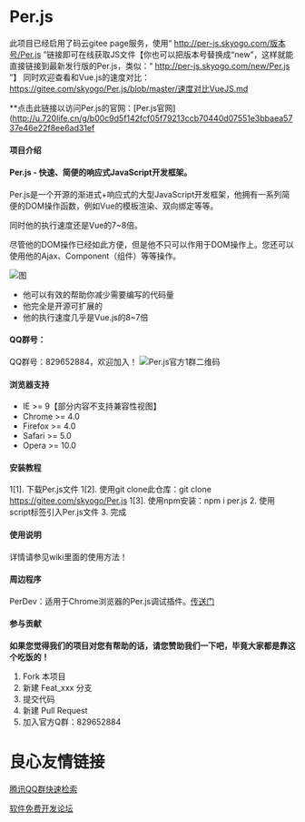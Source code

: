 # Per.js
此项目已经启用了码云gitee page服务，使用“ http://per-js.skyogo.com/版本号/Per.js ”链接即可在线获取JS文件【你也可以把版本号替换成“new”，这样就能直接链接到最新发行版的Per.js，类似：“ http://per-js.skyogo.com/new/Per.js ”】 
同时欢迎查看和Vue.js的速度对比：https://gitee.com/skyogo/Per.js/blob/master/速度对比VueJS.md 

  **点击此链接以访问Per.js的官网：[Per.js官网](http://u.720life.cn/g/b00c9d5f142fcf05f79213ccb70440d07551e3bbaea5737e46e22f8ee6ad31ef   


#### 项目介绍
#### Per.js - 快速、简便的响应式JavaScript开发框架。

Per.js是一个开源的渐进式+响应式的大型JavaScript开发框架，他拥有一系列简便的DOM操作函数，例如Vue的模板渲染、双向绑定等等。

同时他的执行速度还是Vue的7~8倍。

尽管他的DOM操作已经如此方便，但是他不只可以作用于DOM操作上。您还可以使用他的Ajax、Component（组件）等等操作。

![图](https://images.gitee.com/uploads/images/2018/0917/195420_a07c8733_1687981.gif "在这里输入图片标题")

- 他可以有效的帮助你减少需要编写的代码量
- 他完全是开源可扩展的
- 他的执行速度几乎是Vue.js的8~7倍

#### QQ群号：
QQ群号：829652884，欢迎加入！ 
![Per.js官方1群二维码](https://images.gitee.com/uploads/images/2018/0920/173728_82402b75_1687981.png "1537436089517.png")

#### 浏览器支持
- IE >= 9【部分内容不支持兼容性视图】
- Chrome >= 4.0
- Firefox >= 4.0
- Safari >= 5.0
- Opera >= 10.0

#### 安装教程

1[1]. 下载Per.js文件 
1[2]. 使用git clone此仓库：git clone https://gitee.com/skyogo/Per.js 
1[3]. 使用npm安装：npm i per.js 
2. 使用script标签引入Per.js文件 
3. 完成

#### 使用说明

详情请参见wiki里面的使用方法！

#### 周边程序

PerDev：适用于Chrome浏览器的Per.js调试插件。[传送门](http://u.720life.cn/g/2e71d0f0a5c601172267ba20d3a43c6e84d2f09d0dc9ee864e9e977adc2db536) 

#### 参与贡献

 **如果您觉得我们的项目对您有帮助的话，请您赞助我们一下吧，毕竟大家都是靠这个吃饭的！** 

1. Fork 本项目
2. 新建 Feat_xxx 分支
3. 提交代码
4. 新建 Pull Request
5. 加入官方Q群：829652884


 # 良心友情链接

[腾讯QQ群快速检索](http://u.720life.cn/s/8cf73f7c)

[软件免费开发论坛](http://u.720life.cn/s/bbb01dc0)